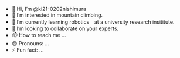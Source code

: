 - 👋 Hi, I’m @ki21-0202nishimura
- 👀 I’m interested in mountain climbing.
- 🌱 I’m currently learning robotics　at a university research insititute.
- 💞️ I’m looking to collaborate on your experts.
- 📫 How to reach me ...
- 😄 Pronouns: ...
- ⚡ Fun fact: ...

<!---
ki21-0202nishimura/ki21-0202nishimura is a ✨ special ✨ repository because its `README.md` (this file) appears on your GitHub profile.
You can click the Preview link to take a look at your changes.
--->
